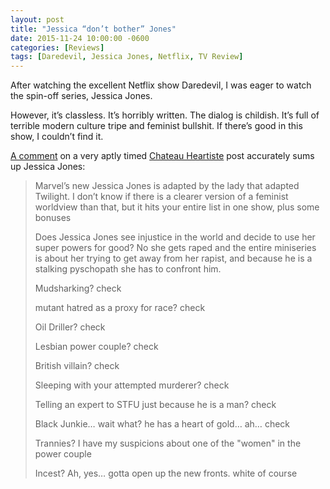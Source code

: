 ```yaml
---
layout: post
title: "Jessica “don’t bother” Jones"
date: 2015-11-24 10:00:00 -0600
categories: [Reviews]
tags: [Daredevil, Jessica Jones, Netflix, TV Review]
---
```


After watching the excellent Netflix show Daredevil, I was eager to watch the spin-off series, Jessica Jones.

However, it’s classless. It’s horribly written. The dialog is childish. It’s full of terrible modern culture tripe and feminist bullshit. If there’s good in this show, I couldn’t find it.

[A comment](https://heartiste.wordpress.com/2015/11/23/if-youve-been-away-from-tv-or-the-movies-for-a-while/#comment-732199) on a very aptly timed [Chateau Heartiste](https://heartiste.wordpress.com/2015/11/23/if-youve-been-away-from-tv-or-the-movies-for-a-while/) post accurately sums up Jessica Jones:

> Marvel’s new Jessica Jones is adapted by the lady that adapted Twilight. I don’t know if there is a clearer version of a feminist worldview than that, but it hits your entire list in one show, plus some bonuses
>
> Does Jessica Jones see injustice in the world and decide to use her super powers for good? No she gets raped and the entire miniseries is about her trying to get away from her rapist, and because he is a stalking pyschopath she has to confront him.
>
> Mudsharking? check
>
> mutant hatred as a proxy for race? check
>
> Oil Driller? check
>
> Lesbian power couple? check
>
> British villain? check
>
> Sleeping with your attempted murderer? check
>
> Telling an expert to STFU just because he is a man? check
>
> Black Junkie… wait what? he has a heart of gold… ah… check
>
> Trannies? I have my suspicions about one of the "women" in the power couple
>
> Incest? Ah, yes… gotta open up the new fronts. white of course
